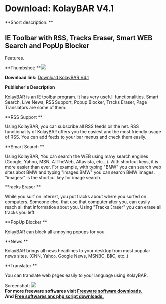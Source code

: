 # Download: KolayBAR V4.1

**Short description: **

## IE Toolbar with RSS, Tracks Eraser, Smart WEB Search and PopUp Blocker
Features.

  
**Thumbshot: **![](http://www.freewarefiles.com/screenshot/kolaybar_md.gif)   
  
**Download link:** [Download KolayBAR V4.1](http://freesoftwares.boysofts.com/KolayBAR-V_program_14997.html)  
  

**Publisher's Description**  
  

KolayBAR is an IE toolbar program. It has very usefull functionalities. Smart
Search, Live News, RSS Support, Popup Blocker, Tracks Eraser, Page Translators
are some of them.

**RSS Support **

Using KolayBAR, you can subscribe all RSS feeds on the net. RSS functionality
of KolayBAR offers you the easiest and the most friendly usage of RSS. You can
add feeds to your bar menus and check them easily.

**Smart Search **

Using KolayBAR, You can search the WEB using many search engines (Google,
Yahoo, MSN, AllTheWeb, Altavista, etc...). With shortcut keys, it is more
easier than ever. For example, with typing "BMW" you can search web sites abot
BMW and typing "images:BMW" you can search BMW images. "images:" is the
shortcut key for image search.

**racks Eraser **

While you surf on internet, you put tracks about where you surfed on
computers. Someone else, that use that computer after you, can easily reach
all that information about you. Using "Tracks Eraser" you can erase all tracks
you left.

**PopUp Blocker **

KolayBAR can block all annoying popups for you.

**News **

KolayBAR brings all news headlines to your desktop from most popular news
sites. (CNN, Yahoo, Google News, MSNBC, BBC, etc..)

**Translator **

You can translate web pages easily to your language using KolayBAR.

  
  
Screenshot: ![](http://www.freewarefiles.com/screenshot/kolaybar.gif)  
**For more freeware softwares visit [Freeware software downloads.](http://freesoftwares.boysofts.com/)**   
**And [Free softwares and php script downloads.](http://www.boysofts.com/)**

